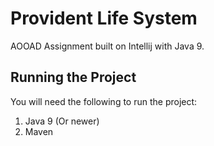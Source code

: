 # Provident Life System
AOOAD Assignment built on Intellij with Java 9.
## Running the Project
You will need the following to run the project:
1. Java 9 (Or newer)
2. Maven

